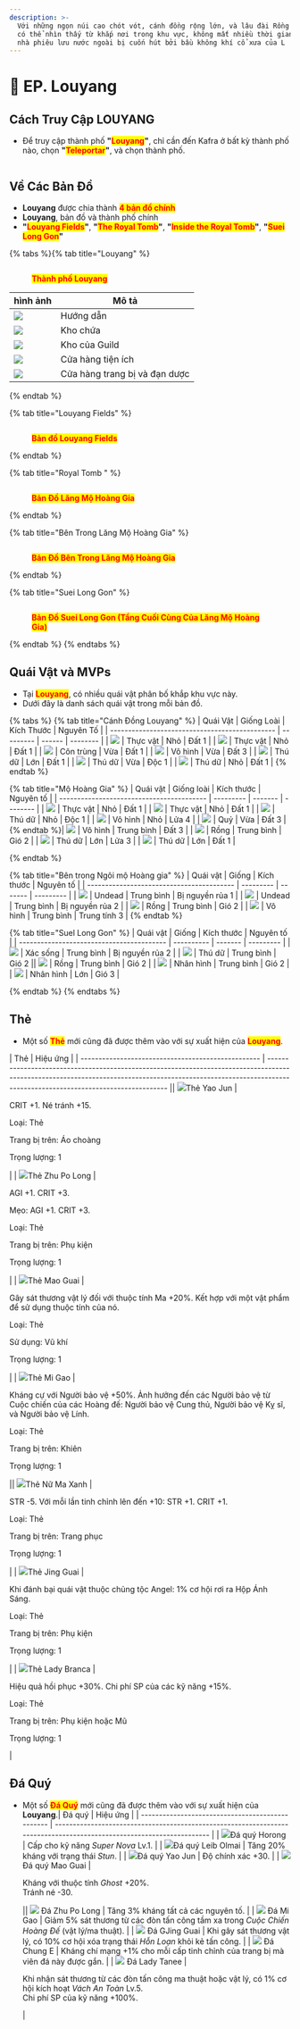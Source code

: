 ```yaml
---
description: >-
  Với những ngọn núi cao chót vót, cánh đồng rộng lớn, và lâu đài Rồng huy hoàng
  có thể nhìn thấy từ khắp nơi trong khu vực, không mất nhiều thời gian để những
  nhà phiêu lưu nước ngoài bị cuốn hút bởi bầu không khí cổ xưa của L
---
```


# 🌄 EP. Louyang

## **Cách Truy Cập LOUYANG**

* Để truy cập thành phố **"**<mark style="color:red;">**Louyang**</mark>**"**, chỉ cần đến Kafra ở bất kỳ thành phố nào, chọn **"**<mark style="color:red;">**Teleportar**</mark>**"**, và chọn thành phố.

<figure><img src="../.gitbook/assets/1234.gif" alt=""><figcaption></figcaption></figure>

## **Về Các Bản Đồ**

* **Louyang** được chia thành <mark style="color:red;">**4 bản đồ chính**</mark>
* **Louyang**, bản đồ và thành phố chính
* **"**<mark style="color:red;">**Louyang Fields**</mark>**"**, **"**<mark style="color:red;">**The Royal Tomb**</mark>**"**, **"**<mark style="color:red;">**Inside the Royal Tomb**</mark>**"**, **"**<mark style="color:red;">**Suei Long Gon**</mark>**"**

{% tabs %}{% tab title="Louyang" %}
<figure><img src="../.gitbook/assets/Louyang_map_novo.png" alt=""><figcaption><p><mark style="color:red;"><strong>Thành phố Louyang</strong></mark></p></figcaption></figure>

| hình ảnh                                   | Mô tả                        |
| ------------------------------------------- | ----------------------------- |
| ![](<../.gitbook/assets/Map_lupa (1).png>)  | Hướng dẫn                    |
| ![](../.gitbook/assets/Map_armazem.png)     | Kho chứa                     |
| ![](<../.gitbook/assets/image (183).png>)   | Kho của Guild                |
| ![](<../.gitbook/assets/Map_pocao (1).png>) | Cửa hàng tiện ích            |
| ![](<../.gitbook/assets/Map_faca (1).png>)  | Cửa hàng trang bị và đạn dược |
{% endtab %}

{% tab title="Louyang Fields" %}
<figure><img src="../.gitbook/assets/lou_fild01.webp" alt=""><figcaption><p><mark style="color:red;"><strong>Bản đồ Louyang Fields</strong></mark></p></figcaption></figure>
{% endtab %}

{% tab title="Royal Tomb " %}
<figure><img src="../.gitbook/assets/lou_dun01.webp" alt=""><figcaption><p><mark style="color:red;"><strong>Bản Đồ Lăng Mộ Hoàng Gia</strong></mark></p></figcaption></figure>
{% endtab %}

{% tab title="Bên Trong Lăng Mộ Hoàng Gia" %}
<figure><img src="../.gitbook/assets/lou_dun02.webp" alt=""><figcaption><p><mark style="color:red;"><strong>Bản Đồ Bên Trong Lăng Mộ Hoàng Gia</strong></mark></p></figcaption></figure>
{% endtab %}

{% tab title="Suei Long Gon" %}
<figure><img src="../.gitbook/assets/lou_dun03.webp" alt=""><figcaption><p><mark style="color:red;"><strong>Bản Đồ Suei Long Gon (Tầng Cuối Cùng Của Lăng Mộ Hoàng Gia)</strong></mark></p></figcaption></figure>
{% endtab %}
{% endtabs %}

## **Quái Vật và MVPs**

* Tại <mark style="color:red;">**Louyang**</mark>, có nhiều quái vật phân bố khắp khu vực này.
* Dưới đây là danh sách quái vật trong mỗi bản đồ.

{% tabs %}
{% tab title="Cánh Đồng Louyang" %}
| Quái Vật                                       | Giống Loài | Kích Thước | Nguyên Tố |
| ---------------------------------------------- | --------- | ------ | -------- |
| ![](<../.gitbook/assets/0-0 (15).png>)         | Thực vật  | Nhỏ    | Đất 1   |
| ![](../.gitbook/assets/0.png)                  | Thực vật  | Nhỏ    | Đất 1   |
| ![](<../.gitbook/assets/0-0 (1) (2).png>)      | Côn trùng | Vừa    | Đất 1   |
| ![](<../.gitbook/assets/0-0 (3) (2).png>)      | Vô hình   | Vừa    | Đất 3   |
| ![](<../.gitbook/assets/download (2).png>)     | Thú dữ    | Lớn    | Đất 1   |
| ![](<../.gitbook/assets/download (1).png>)     | Thú dữ    | Vừa    | Độc 1   |
| ![](<../.gitbook/assets/download (1) (1).png>) | Thú dữ    | Nhỏ    | Đất 1   |
{% endtab %}

{% tab title="Mộ Hoàng Gia" %}
| Quái vật                                   | Giống loài | Kích thước | Nguyên tố |
| ----------------------------------------- | --------- | ------- | -------- |
| ![](<../.gitbook/assets/0-0 (16).png>)    | Thực vật  | Nhỏ    | Đất 1   |
| ![](<../.gitbook/assets/0-0 (1) (3).png>) | Thực vật  | Nhỏ    | Đất 1   |
| ![](<../.gitbook/assets/0-0 (4) (2).png>) | Thú dữ    | Nhỏ    | Độc 1   |
| ![](<../.gitbook/assets/0-0 (2) (3).png>) | Vô hình   | Nhỏ    | Lửa 4   |
| ![](<../.gitbook/assets/0-0 (6) (2).png>) | Quỷ       | Vừa    | Đất 3   |
{% endtab %}| ![](<../.gitbook/assets/0-0 (5) (2).png>) | Vô hình   | Trung bình | Đất 3     |
| ![](<../.gitbook/assets/0-0 (7) (3).png>) | Rồng      | Trung bình | Gió 2     |
| ![](<../.gitbook/assets/0-0 (3) (3).png>) | Thú dữ   | Lớn       | Lửa 3     |
| ![](<../.gitbook/assets/0-0 (5) (3).png>) | Thú dữ   | Lớn       | Đất 1     |


{% endtab %}

{% tab title="Bên trong Ngôi mộ Hoàng gia" %}
| Quái vật                                   | Giống      | Kích thước | Nguyên tố  |
| ----------------------------------------- | --------- | ------- | --------- |
| ![](<../.gitbook/assets/0-0 (8) (2).png>) | Undead    | Trung bình | Bị nguyền rủa 1 |
| ![](<../.gitbook/assets/0-0 (1) (4).png>) | Undead    | Trung bình | Bị nguyền rủa 2 |
| ![](<../.gitbook/assets/0-0 (2) (4).png>) | Rồng      | Trung bình | Gió 2      |
| ![](<../.gitbook/assets/0-0 (17).png>)    | Vô hình   | Trung bình | Trung tính 3 |
{% endtab %}

{% tab title="Suel Long Gon" %}
| Quái vật                                   | Giống       | Kích thước | Nguyên tố  |
| ----------------------------------------- | ---------- | ------- | --------- |
| ![](<../.gitbook/assets/0-0 (3) (4).png>) | Xác sống  | Trung bình | Bị nguyền rủa 2 |
| ![](<../.gitbook/assets/0-0 (18).png>)    | Thú dữ    | Trung bình | Gió 2      || ![](<../.gitbook/assets/0-0 (1) (5).png>) | Rồng       | Trung bình | Gió 2   |
| ![](<../.gitbook/assets/0-0 (4) (3).png>) | Nhân hình  | Trung bình | Gió 2   |
| ![](<../.gitbook/assets/0-0 (2) (5).png>) | Nhân hình  | Lớn       | Gió 3   |


{% endtab %}
{% endtabs %}

## **Thẻ**

* Một số <mark style="color:red;">**Thẻ**</mark> mới cũng đã được thêm vào với sự xuất hiện của <mark style="color:red;">**Louyang**</mark>.

| Thẻ                                               | Hiệu ứng                                                                                                                                                                                                         |
| -------------------------------------------------- | -------------------------------------------------------------------------------------------------------------------------------------------------------------------------------------------------------------- || ![](../.gitbook/assets/4328.webp)Thẻ Yao Jun       | <p>CRIT +1. Né tránh +15. </p><p>Loại: Thẻ </p><p>Trang bị trên: Áo choàng </p><p>Trọng lượng: 1</p>                                                                                                                       |
| ![](../.gitbook/assets/4328.webp)Thẻ Zhu Po Long   | <p>AGI +1. CRIT +3. </p><p>Mẹo: AGI +1. CRIT +3. </p><p>Loại: Thẻ </p><p>Trang bị trên: Phụ kiện </p><p>Trọng lượng: 1</p>                                                                                            |
| ![](../.gitbook/assets/4328.webp)Thẻ Mao Guai      | <p>Gây sát thương vật lý đối với thuộc tính Ma +20%. Kết hợp với một vật phẩm để sử dụng thuộc tính của nó. </p><p>Loại: Thẻ </p><p>Sử dụng: Vũ khí </p><p>Trọng lượng: 1</p>                                                         |
| ![](../.gitbook/assets/4328.webp)Thẻ Mi Gao        | <p>Kháng cự với Người bảo vệ +50%. Ảnh hưởng đến các Người bảo vệ từ Cuộc chiến của các Hoàng đế: Người bảo vệ Cung thủ, Người bảo vệ Kỵ sĩ, và Người bảo vệ Lính. </p><p>Loại: Thẻ </p><p>Trang bị trên: Khiên </p><p>Trọng lượng: 1</p>         || ![](../.gitbook/assets/4328.webp)Thẻ Nữ Ma Xanh    | <p>STR -5. Với mỗi lần tinh chỉnh lên đến +10: STR +1. CRIT +1. </p><p>Loại: Thẻ </p><p>Trang bị trên: Trang phục</p><p>Trọng lượng: 1</p>                                                                                       |
| ![](../.gitbook/assets/4328.webp)Thẻ Jing Guai      | <p>Khi đánh bại quái vật thuộc chủng tộc Angel: 1% cơ hội rơi ra Hộp Ánh Sáng. </p><p>Loại: Thẻ </p><p>Trang bị trên: Phụ kiện </p><p>Trọng lượng: 1</p>                                                                 |
| ![](../.gitbook/assets/4328.webp)Thẻ Lady Branca     | <p>Hiệu quả hồi phục +30%. Chi phí SP của các kỹ năng +15%. </p><p>Loại: Thẻ </p><p>Trang bị trên: Phụ kiện hoặc Mũ </p><p>Trọng lượng: 1</p> |

## Đá Quý

* Một số <mark style="color:red;">**Đá Quý**</mark> mới cũng đã được thêm vào với sự xuất hiện của **Louyang**.| Đá quý                                           | Hiệu ứng                                                                                                               |
| ------------------------------------------------ | --------------------------------------------------------------------------------------------------------------------- |
| ![](../.gitbook/assets/1129.png)Đá quý Horong       | Cấp cho kỹ năng _Super Nova_ Lv.1.                                                                                   |
| ![](../.gitbook/assets/1306.png)Đá quý Leib Olmai   | Tăng 20% kháng với trạng thái _Stun_.                                                                                 |
| ![](../.gitbook/assets/1512.png)Đá quý Yao Jun      | Độ chính xác +30.                                                                                                     |
| ![](../.gitbook/assets/1513.png)Đá quý Mao Guai     | <p>Kháng với thuộc tính <em>Ghost</em> +20%.<br>Tránh né -30.</p>                                                   || ![](../.gitbook/assets/1514.png) Đá Zhu Po Long   | Tăng 3% kháng tất cả các nguyên tố.                                                                                     |
| ![](../.gitbook/assets/1516.png) Đá Mi Gao        | Giảm 5% sát thương từ các đòn tấn công tầm xa trong _Cuộc Chiến Hoàng Đế_ (vật lý/ma thuật).                                          |
| ![](../.gitbook/assets/1517.png) Đá GJing Guai    | Khi gây sát thương vật lý, có 10% cơ hội xóa trạng thái _Hỗn Loạn_ khỏi kẻ tấn công.                                |
| ![](../.gitbook/assets/1631.png) Đá Chung E       | Kháng chí mạng +1% cho mỗi cấp tinh chỉnh của trang bị mà viên đá này được gắn.                                    |
| ![](../.gitbook/assets/1630.png) Đá Lady Tanee     | <p>Khi nhận sát thương từ các đòn tấn công ma thuật hoặc vật lý, có 1% cơ hội kích hoạt <em>Vách An Toàn</em> Lv.5.<br>Chi phí SP của kỹ năng +100%.</p> |